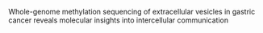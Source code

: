 Whole-genome methylation sequencing of extracellular vesicles in gastric cancer reveals molecular insights into intercellular communication
